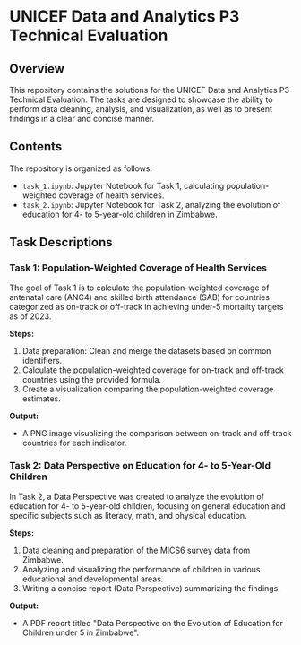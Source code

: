 # UNICEF Data and Analytics P3 Technical Evaluation

## Overview

This repository contains the solutions for the UNICEF Data and Analytics P3 Technical Evaluation. The tasks are designed to showcase the ability to perform data cleaning, analysis, and visualization, as well as to present findings in a clear and concise manner.

## Contents

The repository is organized as follows:

  - `task_1.ipynb`: Jupyter Notebook for Task 1, calculating population-weighted coverage of health services.
  - `task_2.ipynb`: Jupyter Notebook for Task 2, analyzing the evolution of education for 4- to 5-year-old children in Zimbabwe.

## Task Descriptions

### Task 1: Population-Weighted Coverage of Health Services

The goal of Task 1 is to calculate the population-weighted coverage of antenatal care (ANC4) and skilled birth attendance (SAB) for countries categorized as on-track or off-track in achieving under-5 mortality targets as of 2023.

**Steps:**
1. Data preparation: Clean and merge the datasets based on common identifiers.
2. Calculate the population-weighted coverage for on-track and off-track countries using the provided formula.
3. Create a visualization comparing the population-weighted coverage estimates.

**Output:**
- A PNG image visualizing the comparison between on-track and off-track countries for each indicator.

### Task 2: Data Perspective on Education for 4- to 5-Year-Old Children

In Task 2, a Data Perspective was created to analyze the evolution of education for 4- to 5-year-old children, focusing on general education and specific subjects such as literacy, math, and physical education.

**Steps:**
1. Data cleaning and preparation of the MICS6 survey data from Zimbabwe.
2. Analyzing and visualizing the performance of children in various educational and developmental areas.
3. Writing a concise report (Data Perspective) summarizing the findings.

**Output:**
- A PDF report titled "Data Perspective on the Evolution of Education for Children under 5 in Zimbabwe".


